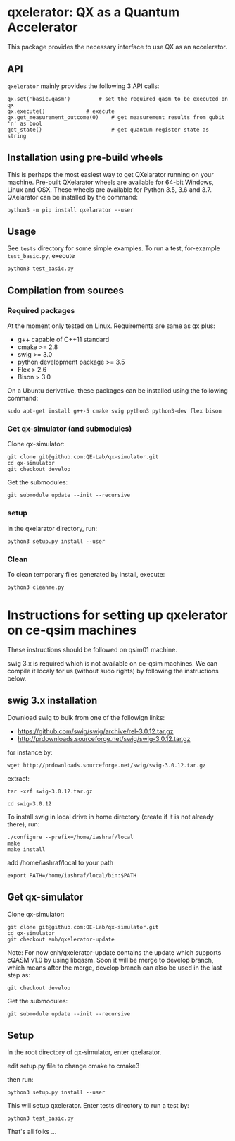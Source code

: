 # qxelerator: QX as a Quantum Accelerator

This package provides the necessary interface to use QX as an accelerator.

## API

`qxelerator` mainly provides the following 3 API calls:

	
	qx.set('basic.qasm')		 # set the required qasm to be executed on qx
	qx.execute()			 # execute
	qx.get_measurement_outcome(0)	 # get measurement results from qubit 'n' as bool
	get_state()                      # get quantum register state as string
	

## Installation using pre-build wheels

This is perhaps the most easiest way to get QXelarator running on your machine. Pre-built QXelarator wheels are available for 64-bit Windows, Linux and OSX. These wheels are available for Python 3.5, 3.6 and 3.7. QXelarator can be installed by the command:

    python3 -m pip install qxelarator --user
    
## Usage

See `tests` directory for some simple examples. To run a test, for-example `test_basic.py`, execute

    python3 test_basic.py


## Compilation from sources

### Required packages
At the moment only tested on Linux. Requirements are same as qx plus:
- g++ capable of C++11 standard
- cmake >= 2.8
- swig >= 3.0
- python development package >= 3.5
- Flex > 2.6
- Bison > 3.0

On a Ubuntu derivative, these packages can be installed using the following command:

`sudo apt-get install g++-5 cmake swig python3 python3-dev flex bison`


### Get qx-simulator (and submodules)

Clone qx-simulator:

    git clone git@github.com:QE-Lab/qx-simulator.git
    cd qx-simulator
    git checkout develop

Get the submodules:

    git submodule update --init --recursive

### setup

In the qxelarator directory, run:

    python3 setup.py install --user

### Clean

To clean temporary files generated by install, execute:

    python3 cleanme.py


# Instructions for setting up qxelerator on ce-qsim machines

These instructions should be followed on qsim01 machine.

swig 3.x is required which is not available on ce-qsim machines. We can compile it localy for us (without sudo rights) by following the instructions below.

## swig 3.x installation

Download swig to bulk from one of the followign links:

- https://github.com/swig/swig/archive/rel-3.0.12.tar.gz
- http://prdownloads.sourceforge.net/swig/swig-3.0.12.tar.gz

for instance by:

    wget http://prdownloads.sourceforge.net/swig/swig-3.0.12.tar.gz


extract:

    tar -xzf swig-3.0.12.tar.gz

    cd swig-3.0.12


To install swig in local drive in home directory (create if it is not already there), run:

    ./configure --prefix=/home/iashraf/local
    make
    make install

add /home/iashraf/local to your path

    export PATH=/home/iashraf/local/bin:$PATH

## Get qx-simulator

Clone qx-simulator:

    git clone git@github.com:QE-Lab/qx-simulator.git
    cd qx-simulator
    git checkout enh/qxelerator-update

Note: For now enh/qxelerator-update contains the update which supports cQASM v1.0 by using libqasm. Soon it will be merge to develop branch, which means after the merge, develop branch can also be used in the last step as:

    git checkout develop


Get the submodules:

    git submodule update --init --recursive


## Setup

In the root directory of qx-simulator, enter qxelarator.

edit setup.py file to change cmake to cmake3

then run:

    python3 setup.py install --user

This will setup qxelerator. Enter tests directory to run a test by:

    python3 test_basic.py

That's all folks ...
